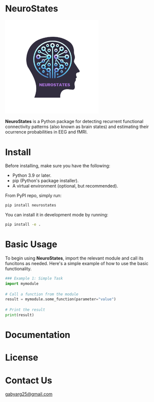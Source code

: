 # NeuroStates

<img src="res/logo.png" alt="logo" width="60%">

**NeuroStates** is a Python package for detecting recurrent functional connectivity patterns (also known as brain states) and estimating their ocurrence probabilities in EEG and fMRI.

# Install
Before installing, make sure you have the following:
- Python 3.9 or later.
- pip (Python's package installer).
- A virtual environment (optional, but recommended).

From PyPI repo, simply run:
```bash
pip install neurostates
```
You can install it in development mode by running:
```bash
pip install -e .
```

# Basic Usage
To begin using **NeuroStates**, import the relevant module and call its funcitons as needed. Here's a simple example of how to use the basic functionality.

```python
### Example 1: Simple Task
import mymodule

# Call a function from the module
result = mymodule.some_function(parameter="value")

# Print the result
print(result)
```

# Documentation

# License

# Contact Us
<gabyarg25@gmail.com>
